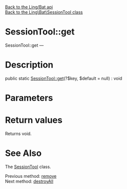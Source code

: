 [Back to the Ling/Bat api](https://github.com/lingtalfi/Bat/blob/master/doc/api/Ling/Bat.md)<br>
[Back to the Ling\Bat\SessionTool class](https://github.com/lingtalfi/Bat/blob/master/doc/api/Ling/Bat/SessionTool.md)


SessionTool::get
================



SessionTool::get — 




Description
================


public static [SessionTool::get](https://github.com/lingtalfi/Bat/blob/master/doc/api/Ling/Bat/SessionTool/get.md)(?$key, $default = null) : void









Parameters
================



Return values
================

Returns void.








See Also
================

The [SessionTool](https://github.com/lingtalfi/Bat/blob/master/doc/api/Ling/Bat/SessionTool.md) class.

Previous method: [remove](https://github.com/lingtalfi/Bat/blob/master/doc/api/Ling/Bat/SessionTool/remove.md)<br>Next method: [destroyAll](https://github.com/lingtalfi/Bat/blob/master/doc/api/Ling/Bat/SessionTool/destroyAll.md)<br>

